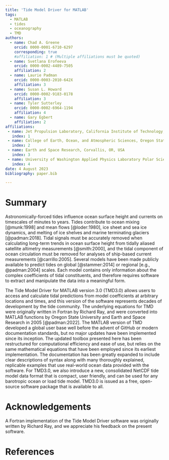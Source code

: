 ```yaml
---
title: 'Tide Model Driver for MATLAB'
tags:
  - MATLAB
  - tides
  - oceanography
  - TMD
authors:
  - name: Chad A. Greene
    orcid: 0000-0001-6710-6297 
    corresponding: true
    #affiliation: 1 # (Multiple affiliations must be quoted)
  - name: Svetlana Erofeeva
    orcid: 0000-0002-4489-7505 
    affiliation: 2
  - name: Laurie Padman
    orcid: 0000-0003-2010-642X
    affiliation: 3
  - name: Susan L. Howard
    orcid: 0000-0002-9183-0178 
    affiliation: 3
  - name: Tyler Sutterley
    orcid: 0000-0002-6964-1194  
    affiliation: 4
  - name: Gary Egbert
    affiliation: 2
affiliations:
 - name: Jet Propulsion Laboratory, California Institute of Technology, Pasadena, CA, USA
   index: 1
 - name: College of Earth, Ocean, and Atmospheric Sciences, Oregon State University, Corvallis, OR, USA
   index: 2
 - name: Earth and Space Research, Corvallis, OR, USA
   index: 3
 - name: University of Washington Applied Physics Laboratory Polar Science Center, Seattle, WA, 98122, USA
   index: 4
date: 4 August 2023
bibliography: paper.bib

---
```


# Summary

Astronomically-forced tides influence ocean surface height and currents on timescales of minutes to years. Tides contribute to ocean mixing [@munk:1998] and mean flows [@loder:1980], ice sheet and sea ice dynamics, and melting of ice shelves and marine terminating glaciers [@padman:2018]. Tidal signals must be accurately removed when calculating long-term trends in ocean surface height from tidally aliased satellite altimetry measurements [@smith:2000], and the tidal component of ocean circulation must be removed for analyses of ship-based current measurements [@carrillo:2005]. Several models have been made publicly available to predict tides on global [@stammer:2014] or regional [e.g., @padman:2004] scales. Each model contains only information about the complex coefficients of tidal constituents, and therefore requires software to extract and manipulate the data into a meaningful form.  

The Tide Model Driver for MATLAB version 3.0 (TMD3.0) allows users to access and calculate tidal predictions from model coefficients at arbitrary locations and times, and this version of the software represents decades of development by the tide community. The underlying equations for TMD were originally written in Fortran by Richard Ray, and were converted into MATLAB functions by Oregon State University and Earth and Space Research in 2005 [@padman:2022]. The MATLAB version of TMD developed a global user base well before the advent of GitHub or modern documentation standards, but no major updates have been implemented since its inception. The updated toolbox presented here has been restructured for computational efficiency and ease of use, but relies on the same mathematical equations that have been employed since its earliest implementation. The documentation has been greatly expanded to include clear descriptions of syntax along with many thoroughly explained, replicable examples that use real-world ocean data provided with the software. For TMD3.0, we also introduce a new, consolidated NetCDF tide model data format that is compact, user friendly, and can be used for any barotropic ocean or load tide model. TMD3.0 is issued as a free, open-source software package that is available to all. 

# Acknowledgements

A Fortran implementation of the Tide Model Driver software was originally written by Richard Ray, and we appreciate his feedback on the present software. 

# References
